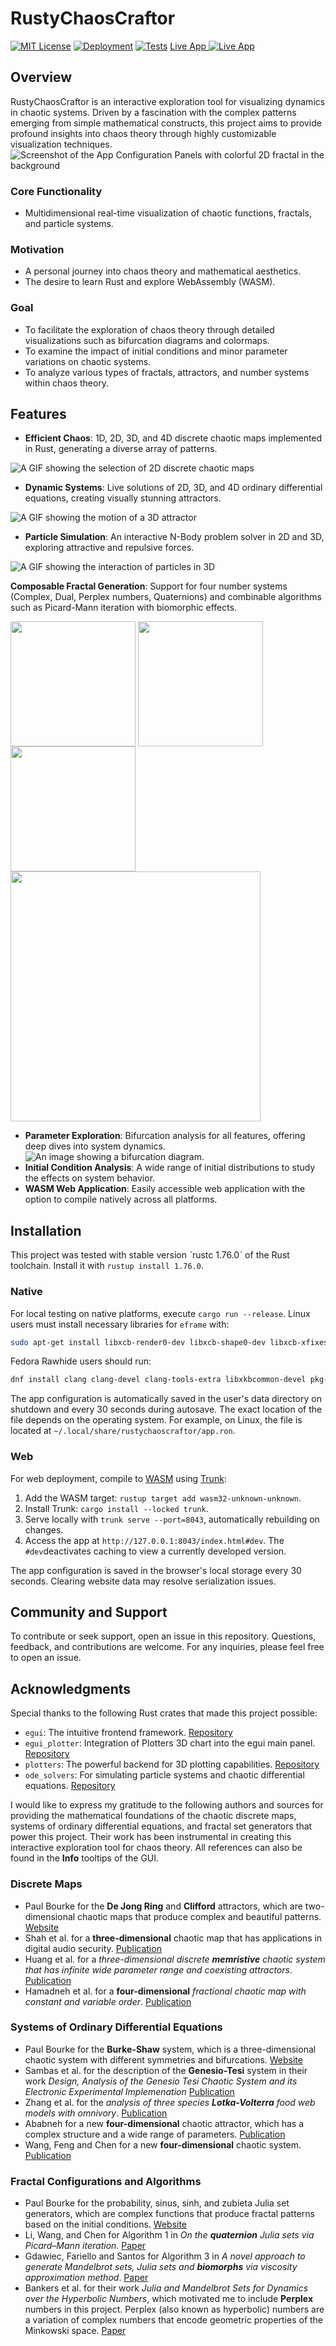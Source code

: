 # RustyChaosCraftor
[![MIT License](https://img.shields.io/badge/license-MIT-blue.svg)](./LICENSE) [![Deployment](https://github.com/tomtuamnuq/rusty-chaos-craftor/actions/workflows/pages.yml/badge.svg)](https://github.com/tomtuamnuq/rusty-chaos-craftor/actions/workflows/pages.yml) 
[![Tests](https://github.com/tomtuamnuq/rusty-chaos-craftor/actions/workflows/test.yml/badge.svg)](https://github.com/tomtuamnuq/rusty-chaos-craftor/actions/workflows/test.yml) 
[Live App ![Live App](./assets/icon_ios_touch_192.png)](https://tomtuamnuq.github.io/rusty-chaos-craftor/) 
## Overview
RustyChaosCraftor is an interactive exploration tool for visualizing dynamics in chaotic systems. Driven by a fascination with the complex patterns emerging from simple mathematical constructs, this project aims to provide profound insights into chaos theory through highly customizable visualization techniques.
![Screenshot of the App Configuration Panels with colorful 2D fractal in the background](./assets/screenshots/conf_plot_init.jpg)

### Core Functionality
- Multidimensional real-time visualization of chaotic functions, fractals, and particle systems.

### Motivation
- A personal journey into chaos theory and mathematical aesthetics.
- The desire to learn Rust and explore WebAssembly (WASM).

### Goal
- To facilitate the exploration of chaos theory through detailed visualizations such as bifurcation diagrams and colormaps.
- To examine the impact of initial conditions and minor parameter variations on chaotic systems.
- To analyze various types of fractals, attractors, and number systems within chaos theory.

## Features
- **Efficient Chaos**: 1D, 2D, 3D, and 4D discrete chaotic maps implemented in Rust, generating a diverse array of patterns.

![A GIF showing the selection of 2D discrete chaotic maps](https://media.giphy.com/media/v1.Y2lkPTc5MGI3NjExYmNhcnMxcDNlMGlsdTNmYmdicnFlN3I5NHJmeXJrMGtlZDI0aWxkdiZlcD12MV9pbnRlcm5hbF9naWZfYnlfaWQmY3Q9Zw/zeVNvPBpRbz5GdfNPy/giphy.gif)

[comment]: (./assets/screenshots/select_maps.gif)

- **Dynamic Systems**: Live solutions of 2D, 3D, and 4D ordinary differential equations, creating visually stunning attractors.

![A GIF showing the motion of a 3D attractor](https://media.giphy.com/media/v1.Y2lkPTc5MGI3NjExYm9uY3hqb2Q2MWVsZXZ1NnBsdTQwb3B6amk3MnEweGJwYXM4eWZjaiZlcD12MV9pbnRlcm5hbF9naWZfYnlfaWQmY3Q9Zw/BRcXTsN1us4WqWjuvM/giphy.gif)

[comment]: (./assets/screenshots/attractor_rikitake.gif)

- **Particle Simulation**: An interactive N-Body problem solver in 2D and 3D, exploring attractive and repulsive forces.

![A GIF showing the interaction of particles in 3D](https://media.giphy.com/media/v1.Y2lkPTc5MGI3NjExZnpwNGF5ZXV4M2I0ajFnaGEwazAxZHJpcnNicHR3YjFsazI5ZTZrYiZlcD12MV9pbnRlcm5hbF9naWZfYnlfaWQmY3Q9Zw/UwJe1Gc1yE92okFD7N/giphy.gif)

[comment]: (./assets/screenshots/particle_3d.gif)


**Composable Fractal Generation**: Support for four number systems (Complex, Dual, Perplex numbers, Quaternions) and combinable algorithms such as Picard-Mann iteration with biomorphic effects.

<p float="left">
  <img align="top" src="https://media.giphy.com/media/v1.Y2lkPTc5MGI3NjExNTJtY24yYjJoaDY5bjhzajg2b2lrNnlhZGdqcXk4b3A3eW8xMzN6NyZlcD12MV9pbnRlcm5hbF9naWZfYnlfaWQmY3Q9Zw/oKWj1QInSjgnolonqi/giphy-downsized-large.gif"  width="200" />
  <img align="top" src="./assets/screenshots/complex_biomorph_combi.jpg "width="200" /> 
  <img align="top" src="https://media.giphy.com/media/v1.Y2lkPTc5MGI3NjExeHk4bjl2YmRpdG9oaHg0d2I1NjN5NGJ2eHZtaHh1MGl4Z2Zqam9ncyZlcD12MV9pbnRlcm5hbF9naWZfYnlfaWQmY3Q9Zw/GkOsWMLuC26uSXYFA7/giphy.gif"  width="200" />
  <img align="top" src="./assets/screenshots/fractal_quaternion_sinus.jpg "width="400" /> 
</p>

- **Parameter Exploration**: Bifurcation analysis for all features, offering deep dives into system dynamics.
![An image showing a bifurcation diagram.](./assets/screenshots/bifurcation_zaslavskii_eps.jpg)
- **Initial Condition Analysis**: A wide range of initial distributions to study the effects on system behavior.
- **WASM Web Application**: Easily accessible web application with the option to compile natively across all platforms.

## Installation
This project was tested with stable version ˋrustc 1.76.0ˋ of the Rust toolchain. Install it with `rustup install 1.76.0`.

### Native
For local testing on native platforms, execute `cargo run --release`. Linux users must install necessary libraries for `eframe` with:

```bash
sudo apt-get install libxcb-render0-dev libxcb-shape0-dev libxcb-xfixes0-dev libxkbcommon-dev libssl-dev
```

Fedora Rawhide users should run:

```bash
dnf install clang clang-devel clang-tools-extra libxkbcommon-devel pkg-config openssl-devel libxcb-devel gtk3-devel atk fontconfig-devel
```

The app configuration is automatically saved in the user's data directory on shutdown and every 30 seconds during autosave. The exact location of the file depends on the operating system. For example, on Linux, the file is located at `~/.local/share/rustychaoscraftor/app.ron`.

### Web
For web deployment, compile to [WASM](https://en.wikipedia.org/wiki/WebAssembly) using [Trunk](https://trunkrs.dev/):
1. Add the WASM target: `rustup target add wasm32-unknown-unknown`.
2. Install Trunk: `cargo install --locked trunk`.
3. Serve locally with `trunk serve --port=8043`, automatically rebuilding on changes.
4. Access the app at `http://127.0.0.1:8043/index.html#dev`. The `#dev`deactivates caching to view a currently developed version.

The app configuration is saved in the browser's local storage every 30 seconds. Clearing website data may resolve serialization issues.

## Community and Support
To contribute or seek support, open an issue in this repository. Questions, feedback, and contributions are welcome. For any inquiries, please feel free to open an issue.

## Acknowledgments
Special thanks to the following Rust crates that made this project possible:

- `egui`: The intuitive frontend framework. [Repository](https://github.com/emilk/egui)
- `egui_plotter`: Integration of Plotters 3D chart into the egui main panel. [Repository](https://docs.rs/egui-plotter)
- `plotters`: The powerful backend for 3D plotting capabilities. [Repository](https://github.com/plotters-rs)
- `ode_solvers`: For simulating particle systems and chaotic differential equations. [Repository](https://github.com/srenevey/ode-solvers)

I would like to express my gratitude to the following authors and sources for providing the mathematical foundations of the chaotic discrete maps, systems of ordinary differential equations, and fractal set generators that power this project. Their work has been instrumental in creating this interactive exploration tool for chaos theory. All references can also be found in the **Info** tooltips of the GUI.

### Discrete Maps
- Paul Bourke for the **De Jong Ring** and **Clifford** attractors, which are two-dimensional chaotic maps that produce complex and beautiful patterns. [Website](https://paulbourke.net/fractals/)
- Shah et al. for a **three-dimensional** chaotic map that has applications in digital audio security. [Publication](https://doi.org/10.1007/s11042-021-10697-3)
- Huang et al. for a *three-dimensional discrete **memristive** chaotic system that has infinite wide parameter range and coexisting attractors*. [Publication](http://dx.doi.org/10.21203/rs.3.rs-1109068/v1)
- Hamadneh et al. for a **four-dimensional** *fractional chaotic map with constant and variable order*. [Publication](https://doi.org/10.3390/math11204332)

### Systems of Ordinary Differential Equations
- Paul Bourke for the **Burke-Shaw** system, which is a three-dimensional chaotic system with different symmetries and bifurcations. [Website](https://paulbourke.net/fractals/burkwshaw)
- Sambas et al. for the description of the **Genesio-Tesi** system in their work *Design, Analysis of the Genesio Tesi Chaotic System and its Electronic Experimental Implemenation* [Publication](https://paulbourke.net/fractals/burkwshaw)
- Zhang et al. for the *analysis of three species **Lotka-Volterra** food web models with omnivory*. [Publication](https://doi.org/10.1016/j.jmaa.2015.01.035)
- Ababneh for a new **four-dimensional** chaotic attractor, which has a complex structure and a wide range of parameters. [Publication](https://doi.org/10.1016/j.asej.2016.08.020)
- Wang, Feng and Chen for a new **four-dimensional** chaotic system. [Publication](https://doi.org/10.3389/fphy.2022.906138)

### Fractal Configurations and Algorithms
- Paul Bourke for the probability, sinus, sinh, and zubieta Julia set generators, which are complex functions that produce fractal patterns based on the initial conditions. [Website](https://paulbourke.net/fractals/)
- Li, Wang, and Chen for Algorithm 1 in *On the **quaternion** Julia sets via Picard–Mann iteration*. [Paper](https://doi.org/10.1007/s11071-023-08785-0)
- Gdawiec, Fariello and Santos for Algorithm 3 in *A novel approach to generate Mandelbrot sets, Julia sets and **biomorphs** via viscosity approximation method*. [Paper](https://doi.org/10.1016/j.chaos.2022.112540)
- Bankers et al. for their work *Julia and Mandelbrot Sets for Dynamics over the Hyperbolic Numbers*, which motivated me to include **Perplex** numbers in this project. Perplex (also known as hyperbolic) numbers are a variation of complex numbers that encode geometric properties of the Minkowski space. [Paper](https://doi.org/10.3390/fractalfract3010006)
